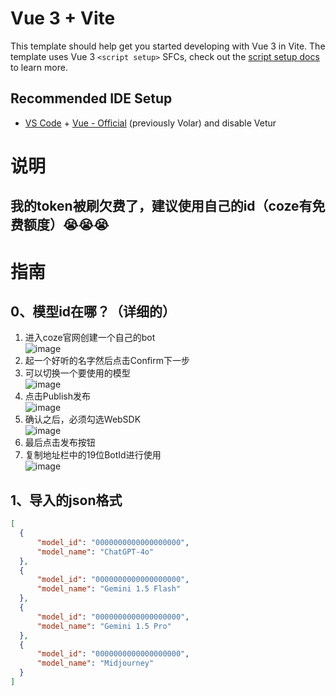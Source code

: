 # Vue 3 + Vite

This template should help get you started developing with Vue 3 in Vite. The template uses Vue 3 `<script setup>` SFCs, check out the [script setup docs](https://v3.vuejs.org/api/sfc-script-setup.html#sfc-script-setup) to learn more.

## Recommended IDE Setup

- [VS Code](https://code.visualstudio.com/) + [Vue - Official](https://marketplace.visualstudio.com/items?itemName=Vue.volar) (previously Volar) and disable Vetur

# 说明

## 我的token被刷欠费了，建议使用自己的id（coze有免费额度）😭😭😭

# 指南

## 0、模型id在哪？（详细的）
1. 进入coze官网创建一个自己的bot  
   ![image](https://github.com/haoxiang6436/coze-chat/assets/91372056/fac67c0e-271c-4c35-afaf-c9ab6db60972)  
2. 起一个好听的名字然后点击Confirm下一步  
3. 可以切换一个要使用的模型  
   ![image](https://github.com/haoxiang6436/coze-chat/assets/91372056/247cda4d-7f21-416b-8d85-884cab3bdae6)  
4. 点击Publish发布  
   ![image](https://github.com/haoxiang6436/coze-chat/assets/91372056/742ed911-43f2-4f57-9408-425dff54d3f5)  
5. 确认之后，必须勾选WebSDK  
   ![image](https://github.com/haoxiang6436/coze-chat/assets/91372056/dccaca18-cd4a-406c-a0a9-96d688fd24ae)  
6. 最后点击发布按钮  
7. 复制地址栏中的19位BotId进行使用  
   ![image](https://github.com/haoxiang6436/coze-chat/assets/91372056/4ae55788-9232-4ac5-a6b1-f43e86e7f5ef)  

## 1、导入的json格式
```json
[
  {
      "model_id": "0000000000000000000",
      "model_name": "ChatGPT-4o"
  },
  {
      "model_id": "0000000000000000000",
      "model_name": "Gemini 1.5 Flash"
  },
  {
      "model_id": "0000000000000000000",
      "model_name": "Gemini 1.5 Pro"
  },
  {
      "model_id": "0000000000000000000",
      "model_name": "Midjourney"
  }
]
